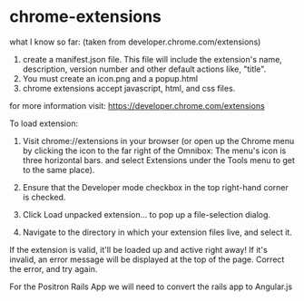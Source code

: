 # chrome-extensions

what I know so far: (taken from developer.chrome.com/extensions)

1. create a manifest.json file. This file will include the extension's name, description, version number and other default actions like, "title".
2. You must create an icon.png and a popup.html
3. chrome extensions accept javascript, html, and css files.


for more information visit:
https://developer.chrome.com/extensions


To load extension:


1. Visit chrome://extensions in your browser (or open up the Chrome menu by clicking the icon to the far right of the Omnibox:  The menu's icon is three horizontal bars. and select Extensions under the Tools menu to get to the same place).

2. Ensure that the Developer mode checkbox in the top right-hand corner is checked.

3. Click Load unpacked extension… to pop up a file-selection dialog.

4. Navigate to the directory in which your extension files live, and select it.

If the extension is valid, it'll be loaded up and active right away! If it's invalid, an error message will be displayed at the top of the page. Correct the error, and try again.


For the Positron Rails App we will need to convert the rails app to Angular.js
